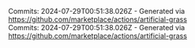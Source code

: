 Commits: 2024-07-29T00:51:38.026Z - Generated via https://github.com/marketplace/actions/artificial-grass
<br>
Commits: 2024-07-29T00:51:38.026Z - Generated via https://github.com/marketplace/actions/artificial-grass
<br>
